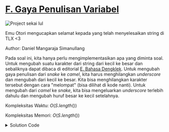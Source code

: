 # [F. Gaya Penulisan Variabel](https://tlx.toki.id/courses/basic/chapters/11/problems/F)

![Project sekai lul](https://cdn.discordapp.com/attachments/1023918533601661019/1099913076733640724/image.png)

Emu Otori mengucapkan selamat kepada yang telah menyelesaikan string di TLX <3

Author: Daniel Mangaraja Simanullang

<!-- Masukkan penjelasan disini -->
Pada soal ini, kita hanya perlu mengimplementasikan apa yang diminta soal. Untuk mengubah suatu karakter dari string dari kecil ke besar dan sebaliknya dapat dibaca di editorial [E. Bahasa Dengklek](https://tlx.toki.id/courses/basic/chapters/11/problems/E). Untuk mengubah gaya penulisan dari _snake_ ke _camel_, kita harus menghilangkan _underscore_ dan mengubah dari kecil ke besar. Kita bisa menghilangkan karakter tersebut dengan cara "melompat" (bisa dilihat di kode nanti). Untuk mengubah dari _camel_ ke _snake_, kita bisa mengeluarkan _underscore_ terlebih dahulu dan mengubah huruf besar ke kecil setelahnya.

Kompleksitas Waktu: $O(S.length())$

Kompleksitas Memori: $O(S.length())$

<details>
  <summary>Solution Code</summary>

```c++
#include <bits/stdc++.h>
#include <ext/pb_ds/assoc_container.hpp>
#include <ext/pb_ds/tree_policy.hpp>
using namespace __gnu_pbds;
using namespace std;

// defines
#define int long long
#define debug(x) cerr << "(" << #x << "=" << x << "," << __LINE__ << ")\n";
#define sz(x) (int)(x).size()
#define all(x) begin(x), end(x)
#define rep(i, a, b) for (int i = a; i < (b); i++)

// constants
const int dx[4]{1, 0, -1, 0}, dy[4]{0, 1, 0, -1};
const char dir[4]{'D', 'R', 'U', 'L'};
const int mod = 1e9 + 7;
const int maxn = 2e5 + 5;
const double eps = 1e-9;

// typedefs
typedef long long ll;
typedef pair<int, int> pii;
typedef vector<int> vi;

// Template
template <class T>
using oset =
    tree<T, null_type, less<T>, rb_tree_tag, tree_order_statistics_node_update>;

// Mods
int mul(int a, int b, int MOD) { return ((a % MOD) * (b % MOD)) % MOD; }
int add(int a, int b, int MOD) { return (a + b) % MOD; }
int sub(int a, int b, int MOD) { return (MOD + a - b) % MOD; }

signed main() {
  ios_base::sync_with_stdio(false);
  cin.tie(NULL);
  string s;
  cin >> s;
  int n = sz(s);
  for (int i = 0; i < n; i++) {
    if (s[i] == '_') {
      s[i + 1] -= 'a';
      s[i + 1] += 'A';
      cout << s[i + 1];
      i++; // lompat
      continue;
    } else if (s[i] >= 'A' and s[i] <= 'Z') {
      cout << "_";
      s[i] -= 'A';
      s[i] += 'a';
      cout << s[i];
    } else {
      cout << s[i];
    }
  }

  return 0;
}
```
</details>

<!-- Tambahkan komentar apabila perlu

## Komentar
    
- Komentar I
- Komentar II

-->

<!-- Tambahkan referensi link materi yang berhubungan apabila perlu

## Materi Yang Berhubungan
    
- [Materi I](link-materi)
- [Materi II](link-materi)

-->

<!-- Tambahkan referensi link soal yang berhubungan apabila perlu

## Soal Yang Berhubungan
    
- [Nama Soal I](link-soal)
- [Nama Soal II](link-soal)

-->
